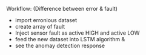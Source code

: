 Workflow: (Difference between error & fault)

* import erronious dataset
* create array of fault
* Inject sensor fault as active HIGH and active LOW
* feed the new dataset into LSTM algorithm & 
* see the anomay detection response
